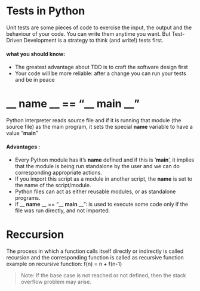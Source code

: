 # Tests in Python
Unit tests are some pieces of code to exercise the input, the output and the behaviour of your code. You can write them anytime you want.
But Test-Driven Development is a strategy to think (and write!) tests first.

#### what you should know:
- The greatest advantage about TDD is to craft the software design first
- Your code will be more reliable: after a change you can run your tests and be in peace


#  __ __name__ __ == “__ __main__ __”
Python interpreter reads source file and if it is running that module (the source file) as the main program,
it sets the special __name__ variable to have a value “__main__”

#### Advantages : 
- Every Python module has it’s __name__ defined and if this is ‘__main__’, 
it implies that the module is being run standalone by the user and we can do corresponding appropriate actions.
- If you import this script as a module in another script, the __name__ is set to the name of the script/module.
- Python files can act as either reusable modules, or as standalone programs.
- if __ __name__ __ == “__ __main__ __”: is used to execute some code only if the file was run directly, and not imported.

# Reccursion
The process in which a function calls itself directly or indirectly is called recursion and the corresponding function is called as recursive function
example on recursive function: f(n) = n + f(n-1)
> Note: If the base case is not reached or not defined, then the stack overflow problem may arise.
